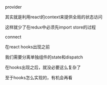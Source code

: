 provider

其实就是利用react的context来提供全局的状态访问

这样就少了在redux中必须先import store的过程

connect

在react hooks出现之前

我们需要分离单独组件的state和dispatch

在hooks出现之后，就没必要这么复杂了

至于hooks怎么实现的，有机会再看

